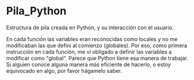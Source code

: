 # Pila_Python
Estructura de pila creada en Python, y su interacción con el usuario.

En cada función las variables eran reconocidas como locales y no me modificaban las que definí al comienzo (globales). 
Por eso, como primera instrucción en cada función, me ví obligado a definir las variables a modificar como "global".
Parece que Python tiene esa manera de trabajar. Si alguien conoce alguna manera más eficiente de hacerlo, o estoy equivocado en algo, por favor hágamelo saber.
